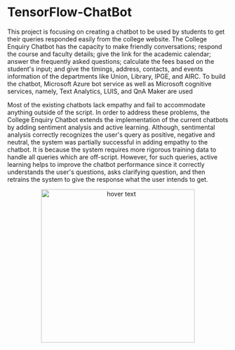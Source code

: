 # TensorFlow-ChatBot
This project is focusing on creating a chatbot to be used by students to get their queries responded easily from the college website. The College Enquiry Chatbot has the capacity to make friendly conversations; respond the course and faculty details; give the link for the academic calendar; answer the frequently asked questions; calculate the fees based on the student's input; and give the timings, address, contacts, and events information of the departments like Union, Library, IPGE, and AIRC. To build the chatbot, Microsoft Azure bot service as well as Microsoft cognitive services, namely, Text Analytics, LUIS, and QnA Maker are used

Most of the existing chatbots lack empathy and fail to accommodate anything outside of the script. In order to address these problems, the College Enquiry Chatbot extends the implementation of the current chatbots by adding sentiment analysis and active learning. Although, sentimental analysis correctly recognizes the user's query as positive, negative and neutral, the system was partially successful in adding empathy to the chatbot. It is because the system requires more rigorous training data to handle all queries which are off-script. However, for such queries, active learning helps to improve the chatbot performance since it correctly understands the user's questions, asks clarifying question, and then retrains the system to give the response what the user intends to get.

<p align="center">
  <img src="C:\Users\santh\OneDrive\Desktop\.NLP Chatbot.jpg" width="350" title="hover text">
  
</p>
